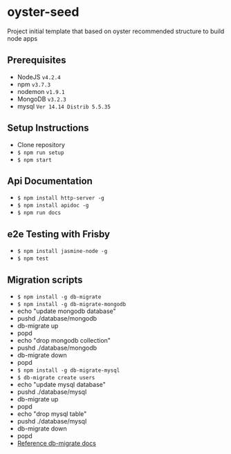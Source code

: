 oyster-seed
===========

Project initial template that based on oyster recommended structure to build node apps


## Prerequisites

- NodeJS `v4.2.4`
- npm `v3.7.3`
- nodemon `v1.9.1`
- MongoDB `v3.2.3`
- mysql  `Ver 14.14 Distrib 5.5.35`

## Setup Instructions

- Clone repository
- `$ npm run setup`
- `$ npm start`

## Api Documentation 
- `$ npm install http-server -g`
- `$ npm install apidoc -g`
- `$ npm run docs`

## e2e Testing with Frisby
- `$ npm install jasmine-node -g`
- `$ npm test`

## Migration scripts
- `$ npm install -g db-migrate`
- `$ npm install -g db-migrate-mongodb`
- echo "update mongodb database"
- pushd ./database/mongodb
-   db-migrate up
- popd
- echo "drop mongodb collection"
- pushd ./database/mongodb
-   db-migrate down
- popd
- `$ npm install -g db-migrate-mysql`
- `$ db-migrate create users`
- echo "update mysql database"
- pushd ./database/mysql
-   db-migrate up
- popd
- echo "drop mysql table"
- pushd ./database/mysql
-  db-migrate down
- popd
- [Reference db-migrate docs](http://umigrate.readthedocs.org/projects/db-migrate/en/latest/ "Documentation")